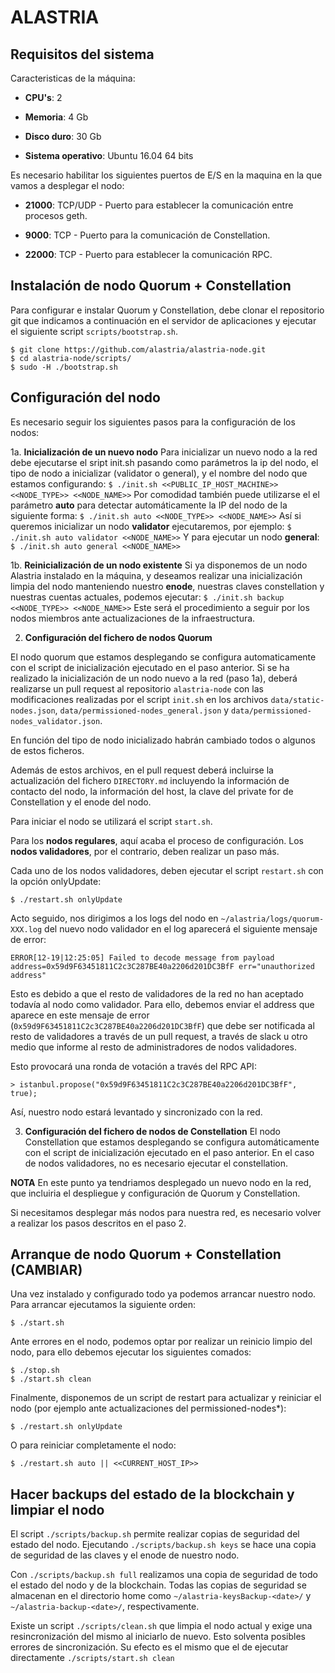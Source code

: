# ALASTRIA #

## Requisitos del sistema

Caracteristicas de la máquina:

* **CPU's**: 2

* **Memoria**: 4 Gb

* **Disco duro**: 30 Gb

* **Sistema operativo**: Ubuntu 16.04 64 bits

Es necesario habilitar los siguientes puertos de E/S en la maquina en la que vamos a desplegar el nodo:

* **21000**: TCP/UDP - Puerto para establecer la comunicación entre procesos geth.

* **9000**: TCP - Puerto para la comunicación de Constellation.

* **22000**: TCP - Puerto para establecer la comunicación RPC.

## Instalación de nodo Quorum + Constellation

Para configurar e instalar Quorum y Constellation, debe clonar el repositorio git que indicamos a continuación en el servidor de aplicaciones y ejecutar el siguiente script `scripts/bootstrap.sh`.

```
$ git clone https://github.com/alastria/alastria-node.git
$ cd alastria-node/scripts/
$ sudo -H ./bootstrap.sh
```

## Configuración del nodo
 Es necesario seguir los siguientes pasos para la configuración de los nodos:

1a. **Inicialización de un nuevo nodo**
Para inicializar un nuevo nodo a la red debe ejecutarse el sript init.sh pasando como parámetros la ip del nodo, el tipo de nodo a inicializar (validator o general), y el nombre del nodo que estamos configurando:
	```
	$ ./init.sh <<PUBLIC_IP_HOST_MACHINE>> <<NODE_TYPE>> <<NODE_NAME>>
	```
Por comodidad también puede utilizarse el el parámetro **auto** para detectar automáticamente la IP del nodo de la siguiente forma:
	```
	$ ./init.sh auto <<NODE_TYPE>> <<NODE_NAME>>
	```
Así si queremos inicializar un nodo **validator** ejecutaremos, por ejemplo: 
	```
	$ ./init.sh auto validator <<NODE_NAME>>
	```
Y para ejecutar un nodo **general**:
	```
	$ ./init.sh auto general <<NODE_NAME>>
	```

1b. **Reinicialización de un nodo existente**
Si ya disponemos de un nodo Alastria instalado en la máquina, y deseamos realizar una inicialización limpia del nodo manteniendo nuestro **enode**, nuestras claves constellation y nuestras cuentas actuales, podemos ejecutar:
    ```
	$ ./init.sh backup <<NODE_TYPE>> <<NODE_NAME>>
	```
Este será el procedimiento a seguir por los nodos miembros ante actualizaciones de la infraestructura.

2. **Configuración del fichero de nodos Quorum**

El nodo quorum que estamos desplegando se configura automaticamente con el script de inicialización ejecutado en el paso anterior. Si se ha realizado la inicialización de un nodo nuevo a la red (paso 1a), deberá realizarse un pull request al repositorio `alastria-node` con las modificaciones realizadas por el script `init.sh` en los archivos `data/static-nodes.json`, `data/permissioned-nodes_general.json` y `data/permissioned-nodes_validator.json`.

En función del tipo de nodo inicializado habrán cambiado todos o algunos de estos ficheros.

Además de estos archivos, en el pull request deberá incluirse la actualización del fichero `DIRECTORY.md` incluyendo la información de contacto del nodo, la información del host, la clave del private for de Constellation y el enode del nodo.

Para iniciar el nodo se utilizará el script `start.sh`.

Para los **nodos regulares**, aquí acaba el proceso de configuración. Los **nodos validadores**, por el contrario, deben realizar un paso más. 

Cada uno de los nodos validadores, deben ejecutar el script `restart.sh` con la opción onlyUpdate:
```
$ ./restart.sh onlyUpdate
```

Acto seguido, nos dirigimos a los logs del nodo en `~/alastria/logs/quorum-XXX.log` del nuevo nodo validador en el log aparecerá el siguiente mensaje de error:
```
ERROR[12-19|12:25:05] Failed to decode message from payload    address=0x59d9F63451811C2c3C287BE40a2206d201DC3BfF err="unauthorized address"
```
Esto es debido a que el resto de validadores de la red no han aceptado todavía al nodo como validador. Para ello, debemos enviar el address que aparece en este mensaje de error (`0x59d9F63451811C2c3C287BE40a2206d201DC3BfF`) que debe ser notificada al resto de validadores a través de un pull request, a través de slack u otro medio que informe al resto de administradores de nodos validadores.

Esto provocará una ronda de votación a través del RPC API:

```
> istanbul.propose("0x59d9F63451811C2c3C287BE40a2206d201DC3BfF", true);
```

Así, nuestro nodo estará levantado y sincronizado con la red.

3. **Configuración del fichero de nodos de Constellation**
	El nodo Constellation que estamos desplegando se configura automáticamente con el script de inicialización ejecutado en el paso anterior. 
    En el caso de nodos validadores, no	es necesario ejecutar el constellation.

**NOTA**
En este punto ya tendriamos desplegado un nuevo nodo en la red, que incluiria el despliegue y configuración de Quorum y Constellation.

Si necesitamos desplegar más nodos para nuestra red, es necesario volver a realizar los pasos descritos en el paso 2.

## Arranque de nodo Quorum + Constellation (CAMBIAR)
Una vez instalado y configurado todo ya podemos arrancar nuestro nodo. Para arrancar ejecutamos la siguiente orden:
```
$ ./start.sh
```
Ante errores en el nodo, podemos optar por realizar un reinicio limpio del nodo, para ello debemos ejecutar los siguientes comados:
```
$ ./stop.sh
$ ./start.sh clean
```
Finalmente, disponemos de un script de restart para actualizar y reiniciar el nodo (por ejemplo ante actualizaciones del permissioned-nodes*):
```
$ ./restart.sh onlyUpdate
```
O para reiniciar completamente
el nodo:
```
$ ./restart.sh auto || <<CURRENT_HOST_IP>>
```

## Hacer backups del estado de la blockchain y limpiar el nodo
El script `./scripts/backup.sh` permite realizar copias de seguridad del estado del nodo.
Ejecutando `./scripts/backup.sh keys` se hace una copia de seguridad de las claves
y el enode de nuestro nodo.

Con `./scripts/backup.sh full` realizamos una copia de seguridad 
de todo el estado del nodo y de la
blockchain. Todas las copias de seguridad se almacenan en el directorio home
como `~/alastria-keysBackup-<date>/` y `~/alastria-backup-<date>/`, respectivamente.

Existe un script `./scripts/clean.sh` que limpia el nodo actual y exige una resincronización
del mismo al iniciarlo de nuevo. Esto solventa posibles errores de sincronización.
Su efecto es el mismo que el de ejecutar directamente `./scripts/start.sh clean`

<!-- EN PROCESO DE REVISIÓN

## Build/Run with Docker

**NOTA**
Ejecución con Docker es muy experimental y se requiere ejecutar el contenedor en modo interactivo y desde allí ejecutar los scripts `init.sh` y `start.sh`.


Existen dos posibilidades cómo ejecutar **Quorum** y **Constellation** con [Docker](https://www.docker.com/):
- Primera posibilidad es la más fácil y depende de una imagen de Docker disponible en [Docker Hub](hub.docker.com). En este caso lo único que se requiere es ejecutar el siguiente comando:
```
docker run -it --rm --name alastria -p 9000:9000 -p 21000:21000 -p 22000:22000 -p 41000:41000 koubek/alastria-node bash
```

- La segundo opción supone de que la imagen se quiere construir por el usuario mismo y para ello sirve el fichero `Dockerfile`. Para crear la imagen propia hay que ejecutar el siguiente este commando desde la carpeta dónde se encuentra el mismo fichero `Dockerfile`:
```
docker build -t alastria .
```

Al tener la imagen preparada se puede ejecutar (ahora en forma experimental e interactiva solo):
```
docker run -it --rm --name alastria -p 9000:9000 -p 21000:21000 -p 22000:22000 -p 41000:41000 alastria bash
``` -->

